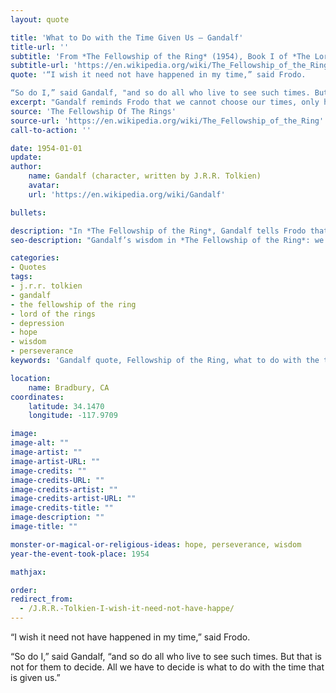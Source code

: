 ```yaml
---
layout: quote

title: 'What to Do with the Time Given Us – Gandalf'
title-url: ''
subtitle: 'From *The Fellowship of the Ring* (1954), Book I of *The Lord of the Rings*'
subtitle-url: 'https://en.wikipedia.org/wiki/The_Fellowship_of_the_Ring'
quote: '“I wish it need not have happened in my time,” said Frodo.

“So do I,” said Gandalf, "and so do all who live to see such times. But that is not for them to decide. All we have to decide is what to do with the time that is given us.”'
excerpt: "Gandalf reminds Frodo that we cannot choose our times, only how we respond to them."
source: 'The Fellowship Of The Rings'
source-url: 'https://en.wikipedia.org/wiki/The_Fellowship_of_the_Ring'
call-to-action: ''

date: 1954-01-01
update:
author:
    name: Gandalf (character, written by J.R.R. Tolkien)
    avatar: 
    url: 'https://en.wikipedia.org/wiki/Gandalf'

bullets:

description: "In *The Fellowship of the Ring*, Gandalf tells Frodo that though we cannot choose the times we live in, we can choose what to do with them."
seo-description: "Gandalf’s wisdom in *The Fellowship of the Ring*: we cannot choose our times, but we can decide how to use the time we are given."

categories:
- Quotes
tags:
- j.r.r. tolkien
- gandalf
- the fellowship of the ring
- lord of the rings
- depression
- hope
- wisdom
- perseverance
keywords: 'Gandalf quote, Fellowship of the Ring, what to do with the time given us, Tolkien wisdom, Frodo and Gandalf, Lord of the Rings quotes, hope in dark times'

location:
    name: Bradbury, CA
coordinates:
    latitude: 34.1470
    longitude: -117.9709

image:
image-alt: ""
image-artist: ""
image-artist-URL: ""
image-credits: ""
image-credits-URL: ""
image-credits-artist: ""
image-credits-artist-URL: ""
image-credits-title: ""
image-description: ""
image-title: ""

monster-or-magical-or-religious-ideas: hope, perseverance, wisdom
year-the-event-took-place: 1954

mathjax: 

order: 
redirect_from:
  - /J.R.R.-Tolkien-I-wish-it-need-not-have-happe/
---
```

“I wish it need not have happened in my time,” said Frodo.

“So do I,” said Gandalf, “and so do all who live to see such times. But that is not for them to decide. All we have to decide is what to do with the time that is given us.”
